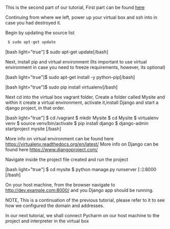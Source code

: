 This is the second part of our tutorial, First part can be found  <a href="http://benson.fi/index.php/2016/01/04/3356/">here </a>

Continuing from where we left, power up your virtual box and ssh into in case you had destroyed it.

Begin by updating the source list

```bash
 $ sudo apt-get update
```
[bash light="true"] $ sudo apt-get update[/bash]

<!--more-->


Next, install pip and virtual environment (Its important to use virtual environment in case you need to freeze requirements, however, its optional)

[bash light="true"]$ sudo apt-get install -y python-pip[/bash]

[bash light="true"]$ sudo pip install virtualenv[/bash]

Next cd into the virtual box vagrant folder, Create a folder called Mysite and within it create a virtual environment, activate it,install Django and start a django project, in that order.

[bash light="true"]
$ cd /vagrant
$ mkdir Mysite
$ cd Mysite
$ virtualenv venv
$ source venv/bin/activate
$ pip install django
$ django-admin startproject mysite
[/bash]

More info on virtual environment can be found here  <a href="https://virtualenv.readthedocs.org/en/latest/" target="_blank">https://virtualenv.readthedocs.org/en/latest/</a>
More info on Django can be found here <a href="https://www.djangoproject.com/" target="_blank">https://www.djangoproject.com/</a>

Navigate inside the project file created and run the project

[bash light="true"]
$ cd mysite
$ python manage.py runserver [::]:8000
[/bash]

On your host machine, from the browser navigate to http://dev.example.com:8000/ and you Django app should be running.

NOTE, This is a continuation of the previous tutorial, please refer to it to see how we configured the domain and addresses.

In our next tutorial, we shall connect Pycharm on our host machine to the project and interpreter in the virtual box
